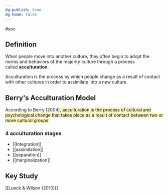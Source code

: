 ```yaml
---
dg-publish: true
dg-home: false
---
```

#soc
## Definition
When people move into another culture, they often begin to adopt the norms and behaviors of the majority culture through a process called **acculturation**.

Acculturation is the process by which people change as a result of contact with other cultures in order to assimilate into a new culture.
## Berry's Acculturation Model
According to Berry (2004),<mark style="background: #FFF3A3A6;"> acculturation is the process of cultural and psychological change that takes place as a result of contact between two or more cultural groups.</mark> 
### 4 acculturation stages 
- [[Integration]] 
- [[assimilation]] 
- [[separation]] 
- [[marginalization]] 

## Key Study
[[Lueck & Wilson (2010)]] 